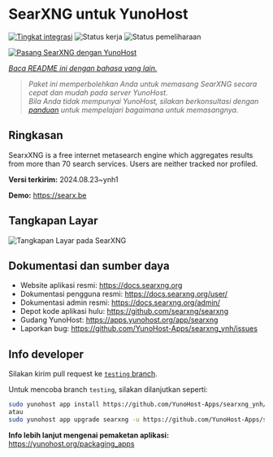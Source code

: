 <!--
N.B.: README ini dibuat secara otomatis oleh <https://github.com/YunoHost/apps/tree/master/tools/readme_generator>
Ini TIDAK boleh diedit dengan tangan.
-->

# SearXNG untuk YunoHost

[![Tingkat integrasi](https://dash.yunohost.org/integration/searxng.svg)](https://ci-apps.yunohost.org/ci/apps/searxng/) ![Status kerja](https://ci-apps.yunohost.org/ci/badges/searxng.status.svg) ![Status pemeliharaan](https://ci-apps.yunohost.org/ci/badges/searxng.maintain.svg)

[![Pasang SearXNG dengan YunoHost](https://install-app.yunohost.org/install-with-yunohost.svg)](https://install-app.yunohost.org/?app=searxng)

*[Baca README ini dengan bahasa yang lain.](./ALL_README.md)*

> *Paket ini memperbolehkan Anda untuk memasang SearXNG secara cepat dan mudah pada server YunoHost.*  
> *Bila Anda tidak mempunyai YunoHost, silakan berkonsultasi dengan [panduan](https://yunohost.org/install) untuk mempelajari bagaimana untuk memasangnya.*

## Ringkasan

SearxXNG is a free internet metasearch engine which aggregates results from more than 70 search services. Users are neither tracked nor profiled.


**Versi terkirim:** 2024.08.23~ynh1

**Demo:** <https://searx.be>

## Tangkapan Layar

![Tangkapan Layar pada SearXNG](./doc/screenshots/screenshot_1.png)

## Dokumentasi dan sumber daya

- Website aplikasi resmi: <https://docs.searxng.org>
- Dokumentasi pengguna resmi: <https://docs.searxng.org/user/>
- Dokumentasi admin resmi: <https://docs.searxng.org/admin/>
- Depot kode aplikasi hulu: <https://github.com/searxng/searxng>
- Gudang YunoHost: <https://apps.yunohost.org/app/searxng>
- Laporkan bug: <https://github.com/YunoHost-Apps/searxng_ynh/issues>

## Info developer

Silakan kirim pull request ke [`testing` branch](https://github.com/YunoHost-Apps/searxng_ynh/tree/testing).

Untuk mencoba branch `testing`, silakan dilanjutkan seperti:

```bash
sudo yunohost app install https://github.com/YunoHost-Apps/searxng_ynh/tree/testing --debug
atau
sudo yunohost app upgrade searxng -u https://github.com/YunoHost-Apps/searxng_ynh/tree/testing --debug
```

**Info lebih lanjut mengenai pemaketan aplikasi:** <https://yunohost.org/packaging_apps>
